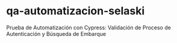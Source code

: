 # qa-automatizacion-selaski
Prueba de Automatización con Cypress: Validación de Proceso de Autenticación y Búsqueda de Embarque

